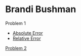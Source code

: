 # Brandi Bushman
Problem 1  
  * [Absolute Error](https://github.com/brandibushman/Math-4610-USU-Keobbe/blob/master/Software%20Manual%20Folder/Absolute%20Error.md)
  * [Relative Error](https://github.com/brandibushman/Math-4610-USU-Keobbe/blob/master/Software%20Manual%20Folder/Relative%20Error.md)

[Problem 2](https://github.com/brandibushman/Math-4610-USU-Keobbe/blob/master/Practice/Maybe%20problem%202.2.md)

